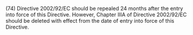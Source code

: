 (74) Directive 2002/92/EC should be repealed 24 months after the entry into force of this Directive. However, Chapter IIIA of Directive 2002/92/EC should be deleted with effect from the date of entry into force of this Directive.